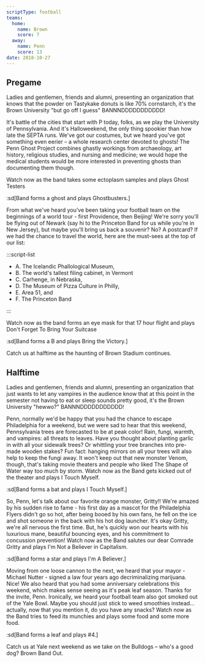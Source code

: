 ```yaml
---
scriptType: football
teams:
  home:
    name: Brown
    score: 7
  away:
    name: Penn
    score: 13
date: 2018-10-27
---
```


## Pregame

Ladies and gentlemen, friends and alumni, presenting an organization that knows that the powder on Tastykake donuts is like 70% cornstarch, it's the Brown University "but go off I guess" BANNNDDDDDDDDDDD!

It's battle of the cities that start with P today, folks, as we play the University of Pennsylvania. And it's Halloweekend, the only thing spookier than how late the SEPTA runs. We've got our costumes, but we heard you've got something even eerier – a whole research center devoted to ghosts! The Penn Ghost Project combines ghastly workings from archaeology, art history, religious studies, and nursing and medicine; we would hope the medical students would be more interested in preventing ghosts than documenting them though.

Watch now as the band takes some ectoplasm samples and plays Ghost Testers

:sd[Band forms a ghost and plays Ghostbusters.]

From what we've heard you've been taking your football team on the beginnings of a world tour - first Providence, then Beijing! We're sorry you'll be flying out of Newark (say hi to the Princeton Band for us while you're in New Jersey), but maybe you'll bring us back a souvenir? No? A postcard? If we had the chance to travel the world, here are the must-sees at the top of our list:

:::script-list

- A. The Icelandic Phallological Museum,
- B. The world's tallest filing cabinet, in Vermont
- C. Carhenge, in Nebraska,
- D. The Museum of Pizza Culture in Philly,
- E. Area 51, and
- F. The Princeton Band

:::

Watch now as the band forms an eye mask for that 17 hour flight and plays Don't Forget To Bring Your Suitcase

:sd[Band forms a B and plays Bring the Victory.]

Catch us at halftime as the haunting of Brown Stadium continues.

## Halftime

Ladies and gentlemen, friends and alumni, presenting an organization that just wants to let any vampires in the audience know that at this point in the semester not having to eat or sleep sounds pretty good, it's the Brown University "hewwo?" BANNNDDDDDDDDDDD!

Penn, normally we'd be happy that you had the chance to escape Philadelphia for a weekend, but we were sad to hear that this weekend, Pennsylvania trees are forecasted to be at peak color! Rain, fungi, warmth, and vampires: all threats to leaves. Have you thought about planting garlic in with all your sidewalk trees? Or whittling your tree branches into pre-made wooden stakes? Fun fact: hanging mirrors on all your trees will also help to keep the fungi away. It won't keep out that new monster Venom, though, that's taking movie theaters and people who liked The Shape of Water way too much by storm. Watch now as the Band gets kicked out of the theater and plays I Touch Myself.

:sd[Band forms a bat and plays I Touch Myself.]

So, Penn, let's talk about our favorite orange monster, Gritty!! We're amazed by his sudden rise to fame - his first day as a mascot for the Philadelphia Flyers didn't go so hot, after being booed by his own fans, he fell on the ice and shot someone in the back with his hot dog launcher. It's okay Gritty, we're all nervous the first time. But, he's quickly won our hearts with his luxurious mane, beautiful bouncing eyes, and his commitment to concussion prevention! Watch now as the Band salutes our dear Comrade Gritty and plays I'm Not a Believer in Capitalism.

:sd[Band forms a star and plays I'm A Believer.]

Moving from one loose cannon to the next, we heard that your mayor - Michael Nutter - signed a law four years ago decriminalizing marijuana. Nice! We also heard that you had some anniversary celebrations this weekend, which makes sense seeing as it's peak leaf season. Thanks for the invite, Penn. Ironically, we heard your football team also got smoked out of the Yale Bowl. Maybe you should just stick to weed smoothies instead... actually, now that you mention it, do you have any snacks? Watch now as the Band tries to feed its munchies and plays some food and some more food.

:sd[Band forms a leaf and plays #4.]

Catch us at Yale next weekend as we take on the Bulldogs – who's a good dog? Brown Band Out.
